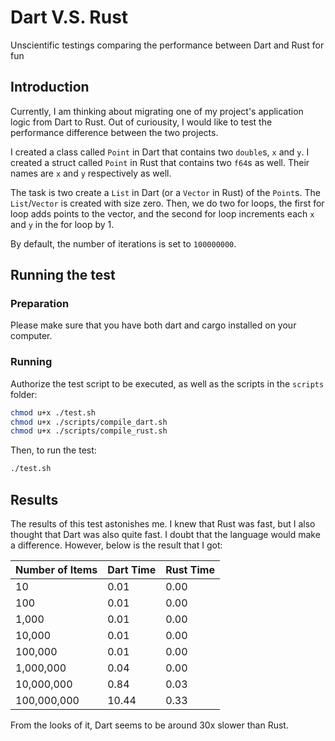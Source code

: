 # Dart V.S. Rust
Unscientific testings comparing the performance between Dart and Rust for fun

## Introduction

Currently, I am thinking about migrating one of my project's application logic
from Dart to Rust. Out of curiousity, I would like to test the performance 
difference between the two projects.

I created a class called `Point` in Dart that contains two `double`s, `x` 
and `y`. I created a struct called `Point` in Rust that contains two `f64`s 
as well. Their names are `x` and `y` respectively as well. 

The task is two create a `List` in Dart (or a `Vector` in Rust) of the 
`Point`s. The `List`/`Vector` is created with size zero. Then, we do two for 
loops, the first for loop adds points to the vector, and the second for loop
increments each `x` and `y` in the for loop by 1.

By default, the number of iterations is set to `100000000`.

## Running the test

### Preparation

Please make sure that you have both dart and cargo installed on your computer.

### Running

Authorize the test script to be executed, as well as the scripts in the 
`scripts` folder:

```sh
chmod u+x ./test.sh
chmod u+x ./scripts/compile_dart.sh
chmod u+x ./scripts/compile_rust.sh
```

Then, to run the test:

```sh
./test.sh
```

## Results

The results of this test astonishes me. I knew that Rust was fast, but I also
thought that Dart was also quite fast. I doubt that the language would make 
a difference. However, below is the result that I got:

| Number of Items | Dart Time | Rust Time |
| --------------- | --------- | --------- |
|              10 |  0.01     | 0.00      |
|             100 |  0.01     | 0.00      |
|           1,000 |  0.01     | 0.00      |
|          10,000 |  0.01     | 0.00      |
|         100,000 |  0.01     | 0.00      |
|       1,000,000 |  0.04     | 0.00      |
|      10,000,000 |  0.84     | 0.03      |
|     100,000,000 | 10.44     | 0.33      |

From the looks of it, Dart seems to be around 30x slower than Rust.

